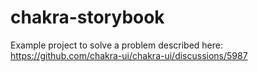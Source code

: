 # chakra-storybook
Example project to solve a problem described here: https://github.com/chakra-ui/chakra-ui/discussions/5987
